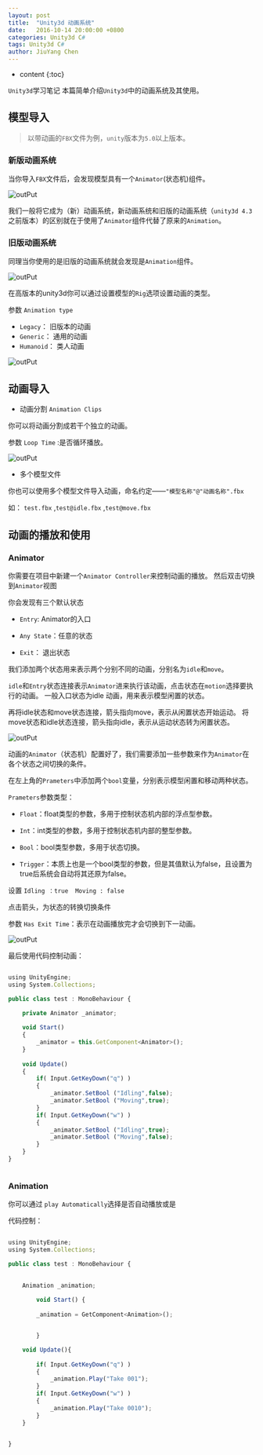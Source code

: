 ```yaml
---
layout: post
title:  "Unity3d 动画系统"
date:   2016-10-14 20:00:00 +0800
categories: Unity3d C#
tags: Unity3d C#
author: JiuYang Chen
---
```


* content
{:toc}


`Unity3d`学习笔记 本篇简单介绍`Unity3d`中的动画系统及其使用。





## 模型导入


> 以带动画的`FBX`文件为例，`unity`版本为`5.0`以上版本。

### 新版动画系统

当你导入`FBX`文件后，会发现模型具有一个`Animator`(状态机)组件。

![outPut](http://ww4.sinaimg.cn/mw690/c584f169gw1f8taf5py8xj20970b4q3k.jpg)


我们一般将它成为（新）动画系统，新动画系统和旧版的动画系统（`unity3d 4.3`之前版本）的区别就在于使用了`Animator`组件代替了原来的`Animation`。

### 旧版动画系统

同理当你使用的是旧版的动画系统就会发现是`Animation`组件。

![outPut](http://ww1.sinaimg.cn/mw690/c584f169gw1f8taf6qo3vj20960b43zb.jpg)


在高版本的unity3d你可以通过设置模型的`Rig`选项设置动画的类型。


参数 `Animation type`

* `Legacy`： 旧版本的动画
* `Generic`： 通用的动画
* `Humanoid`： 类人动画

![outPut](http://ww3.sinaimg.cn/mw690/c584f169gw1f8taf4saovj20970b3q3d.jpg)

## 动画导入

* 动画分割 `Animation Clips`

你可以将动画分割成若干个独立的动画。

参数 `Loop Time` :是否循环播放。

![outPut](http://ww4.sinaimg.cn/mw690/c584f169gw1f8taf31h86j20990ewmy2.jpg)

* 多个模型文件

你也可以使用多个模型文件导入动画，命名约定——`"模型名称"@"动画名称".fbx`

如： `test.fbx` ,`test@idle.fbx` ,`test@move.fbx`



## 动画的播放和使用

### Animator

你需要在项目中新建一个`Animator Controller`来控制动画的播放。
然后双击切换到`Animator`视图

你会发现有三个默认状态
 
* `Entry`: Animator的入口

* `Any State`：任意的状态

* `Exit`： 退出状态

我们添加两个状态用来表示两个分别不同的动画，分别名为`idle`和`move`。

`idle`和`Entry`状态连接表示`Animator`进来执行该动画，点击状态在`motion`选择要执行的动画。
一般入口状态为idle 动画，用来表示模型闲置的状态。


再将idle状态和move状态连接，箭头指向move，表示从闲置状态开始运动。
将move状态和idle状态连接，箭头指向idle，表示从运动状态转为闲置状态。


![outPut](http://ww2.sinaimg.cn/mw690/c584f169gw1f8taf84trdj20tz0a9tag.jpg)

动画的`Animator`（状态机）配置好了，我们需要添加一些参数来作为`Animator`在各个状态之间切换的条件。

在左上角的`Prameters`中添加两个`bool`变量，分别表示模型闲置和移动两种状态。

`Prameters`参数类型：

* `Float`：float类型的参数，多用于控制状态机内部的浮点型参数。

* `Int`：int类型的参数，多用于控制状态机内部的整型参数。

* `Bool`：bool类型参数，多用于状态切换。

* `Trigger`：本质上也是一个bool类型的参数，但是其值默认为false，且设置为true后系统会自动将其还原为false。


设置 `Idling ：true  Moving : false `

点击箭头，为状态的转换切换条件

参数 `Has Exit Time`：表示在动画播放完才会切换到下一动画。

![outPut](http://ww2.sinaimg.cn/mw690/c584f169gw1f8tahwfw92j20u10a5gnh.jpg)



最后使用代码控制动画：

```js

using UnityEngine;
using System.Collections;

public class test : MonoBehaviour {

	private Animator _animator;
	
	void Start()
	{
		_animator = this.GetComponent<Animator>();
	}
	
	void Update()
	{
		if( Input.GetKeyDown("q") )
		{
			_animator.SetBool ("Idling",false);
			_animator.SetBool ("Moving",true);
		}
		if( Input.GetKeyDown("w") )
		{
			_animator.SetBool ("Idling",true);
			_animator.SetBool ("Moving",false);
		}
	}
}



```

### Animation

你可以通过 `play Automatically`选择是否自动播放或是

代码控制：


```js

using UnityEngine;
using System.Collections;

public class test : MonoBehaviour {

		
	Animation _animation;
		
		void Start() {
			
		_animation = GetComponent<Animation>();


		}

	void Update(){
		
		if( Input.GetKeyDown("q") )
		{
			_animation.Play("Take 001");
		}
		if( Input.GetKeyDown("w") )
		{
			_animation.Play("Take 0010");
		}
	}

		
}



```
































